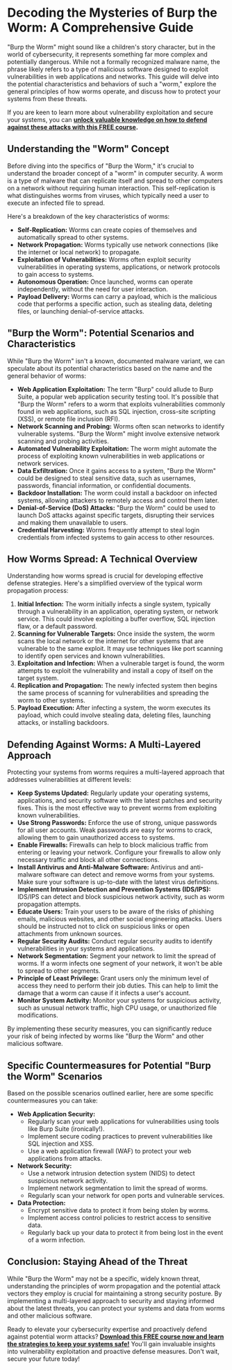 # Decoding the Mysteries of Burp the Worm: A Comprehensive Guide

"Burp the Worm" might sound like a children's story character, but in the world of cybersecurity, it represents something far more complex and potentially dangerous. While not a formally recognized malware name, the phrase likely refers to a type of malicious software designed to exploit vulnerabilities in web applications and networks. This guide will delve into the potential characteristics and behaviors of such a "worm," explore the general principles of how worms operate, and discuss how to protect your systems from these threats.

If you are keen to learn more about vulnerability exploitation and secure your systems, you can **[unlock valuable knowledge on how to defend against these attacks with this FREE course](https://udemywork.com/burp-the-worm).**

## Understanding the "Worm" Concept

Before diving into the specifics of "Burp the Worm," it's crucial to understand the broader concept of a "worm" in computer security. A worm is a type of malware that can replicate itself and spread to other computers on a network without requiring human interaction. This self-replication is what distinguishes worms from viruses, which typically need a user to execute an infected file to spread.

Here's a breakdown of the key characteristics of worms:

*   **Self-Replication:** Worms can create copies of themselves and automatically spread to other systems.
*   **Network Propagation:** Worms typically use network connections (like the internet or local network) to propagate.
*   **Exploitation of Vulnerabilities:** Worms often exploit security vulnerabilities in operating systems, applications, or network protocols to gain access to systems.
*   **Autonomous Operation:** Once launched, worms can operate independently, without the need for user interaction.
*   **Payload Delivery:** Worms can carry a payload, which is the malicious code that performs a specific action, such as stealing data, deleting files, or launching denial-of-service attacks.

## "Burp the Worm": Potential Scenarios and Characteristics

While "Burp the Worm" isn't a known, documented malware variant, we can speculate about its potential characteristics based on the name and the general behavior of worms:

*   **Web Application Exploitation:** The term "Burp" could allude to Burp Suite, a popular web application security testing tool. It's possible that "Burp the Worm" refers to a worm that exploits vulnerabilities commonly found in web applications, such as SQL injection, cross-site scripting (XSS), or remote file inclusion (RFI).
*   **Network Scanning and Probing:** Worms often scan networks to identify vulnerable systems. "Burp the Worm" might involve extensive network scanning and probing activities.
*   **Automated Vulnerability Exploitation:** The worm might automate the process of exploiting known vulnerabilities in web applications or network services.
*   **Data Exfiltration:** Once it gains access to a system, "Burp the Worm" could be designed to steal sensitive data, such as usernames, passwords, financial information, or confidential documents.
*   **Backdoor Installation:** The worm could install a backdoor on infected systems, allowing attackers to remotely access and control them later.
*   **Denial-of-Service (DoS) Attacks:** "Burp the Worm" could be used to launch DoS attacks against specific targets, disrupting their services and making them unavailable to users.
*   **Credential Harvesting:** Worms frequently attempt to steal login credentials from infected systems to gain access to other resources.

## How Worms Spread: A Technical Overview

Understanding how worms spread is crucial for developing effective defense strategies. Here's a simplified overview of the typical worm propagation process:

1.  **Initial Infection:** The worm initially infects a single system, typically through a vulnerability in an application, operating system, or network service. This could involve exploiting a buffer overflow, SQL injection flaw, or a default password.
2.  **Scanning for Vulnerable Targets:** Once inside the system, the worm scans the local network or the internet for other systems that are vulnerable to the same exploit. It may use techniques like port scanning to identify open services and known vulnerabilities.
3.  **Exploitation and Infection:** When a vulnerable target is found, the worm attempts to exploit the vulnerability and install a copy of itself on the target system.
4.  **Replication and Propagation:** The newly infected system then begins the same process of scanning for vulnerabilities and spreading the worm to other systems.
5.  **Payload Execution:** After infecting a system, the worm executes its payload, which could involve stealing data, deleting files, launching attacks, or installing backdoors.

## Defending Against Worms: A Multi-Layered Approach

Protecting your systems from worms requires a multi-layered approach that addresses vulnerabilities at different levels:

*   **Keep Systems Updated:** Regularly update your operating systems, applications, and security software with the latest patches and security fixes. This is the most effective way to prevent worms from exploiting known vulnerabilities.
*   **Use Strong Passwords:** Enforce the use of strong, unique passwords for all user accounts. Weak passwords are easy for worms to crack, allowing them to gain unauthorized access to systems.
*   **Enable Firewalls:** Firewalls can help to block malicious traffic from entering or leaving your network. Configure your firewalls to allow only necessary traffic and block all other connections.
*   **Install Antivirus and Anti-Malware Software:** Antivirus and anti-malware software can detect and remove worms from your systems. Make sure your software is up-to-date with the latest virus definitions.
*   **Implement Intrusion Detection and Prevention Systems (IDS/IPS):** IDS/IPS can detect and block suspicious network activity, such as worm propagation attempts.
*   **Educate Users:** Train your users to be aware of the risks of phishing emails, malicious websites, and other social engineering attacks. Users should be instructed not to click on suspicious links or open attachments from unknown sources.
*   **Regular Security Audits:** Conduct regular security audits to identify vulnerabilities in your systems and applications.
*   **Network Segmentation:** Segment your network to limit the spread of worms. If a worm infects one segment of your network, it won't be able to spread to other segments.
*   **Principle of Least Privilege:** Grant users only the minimum level of access they need to perform their job duties. This can help to limit the damage that a worm can cause if it infects a user's account.
*   **Monitor System Activity:** Monitor your systems for suspicious activity, such as unusual network traffic, high CPU usage, or unauthorized file modifications.

By implementing these security measures, you can significantly reduce your risk of being infected by worms like "Burp the Worm" and other malicious software.

## Specific Countermeasures for Potential "Burp the Worm" Scenarios

Based on the possible scenarios outlined earlier, here are some specific countermeasures you can take:

*   **Web Application Security:**
    *   Regularly scan your web applications for vulnerabilities using tools like Burp Suite (ironically!).
    *   Implement secure coding practices to prevent vulnerabilities like SQL injection and XSS.
    *   Use a web application firewall (WAF) to protect your web applications from attacks.
*   **Network Security:**
    *   Use a network intrusion detection system (NIDS) to detect suspicious network activity.
    *   Implement network segmentation to limit the spread of worms.
    *   Regularly scan your network for open ports and vulnerable services.
*   **Data Protection:**
    *   Encrypt sensitive data to protect it from being stolen by worms.
    *   Implement access control policies to restrict access to sensitive data.
    *   Regularly back up your data to protect it from being lost in the event of a worm infection.

## Conclusion: Staying Ahead of the Threat

While "Burp the Worm" may not be a specific, widely known threat, understanding the principles of worm propagation and the potential attack vectors they employ is crucial for maintaining a strong security posture. By implementing a multi-layered approach to security and staying informed about the latest threats, you can protect your systems and data from worms and other malicious software.

Ready to elevate your cybersecurity expertise and proactively defend against potential worm attacks? **[Download this FREE course now and learn the strategies to keep your systems safe!](https://udemywork.com/burp-the-worm)** You'll gain invaluable insights into vulnerability exploitation and proactive defense measures. Don't wait, secure your future today!
